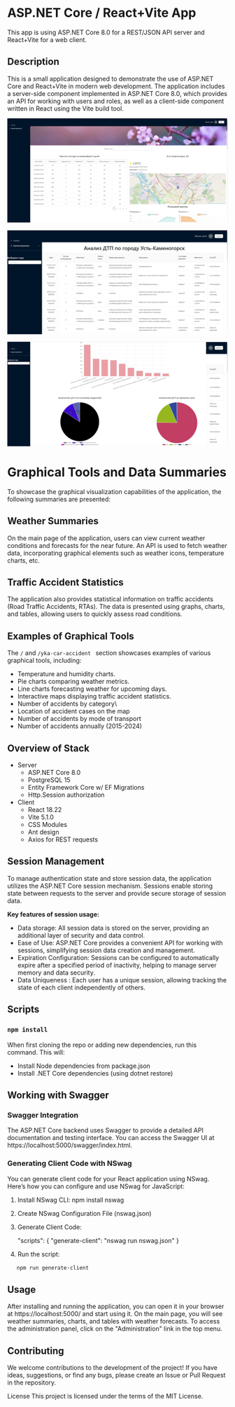 # ASP.NET Core / React+Vite App

This app is using  ASP.NET Core 8.0 for a REST/JSON API server and React+Vite for a web client.


**<h2>Description</h2>** 

This is a small application designed to demonstrate the use of ASP.NET Core and React+Vite in modern web development. The application includes a server-side component implemented in ASP.NET Core 8.0, which provides an API for working with users and roles, as well as a client-side component written in React using the Vite build tool.

![home](img/home.jpg)


![car_accident](img/car_accident_list.jpg)


![diagrams](img/diagrams.jpg)


# Graphical Tools and Data Summaries

To showcase the graphical visualization capabilities of the application, the following summaries are presented:

## Weather Summaries

On the main page of the application, users can view current weather conditions and forecasts for the near future. An API is used to fetch weather data, incorporating graphical elements such as weather icons, temperature charts, etc.

## Traffic Accident Statistics

The application also provides statistical information on traffic accidents (Road Traffic Accidents, RTAs). The data is presented using graphs, charts, and tables, allowing users to quickly assess road conditions.

## Examples of Graphical Tools

The `/` and `/yka-car-accident ` section showcases examples of various graphical tools, including:

- Temperature and humidity charts.
- Pie charts comparing weather metrics.
- Line charts forecasting weather for upcoming days.
- Interactive maps displaying traffic accident statistics.
- Number of accidents by category\
- Location of accident cases on the map
- Number of accidents by mode of transport
- Number of accidents annually (2015-2024)

## Overview of Stack
- Server
    - ASP.NET Core 8.0
    - PostgreSQL 15
    - Entity Framework Core w/ EF Migrations
    - Http.Session authorization
- Client
    - React 18.22
    - Vite 5.1.0    
    - CSS Modules
    - Ant design
    - Axios for REST requests

## Session Management
To manage authentication state and store session data, the application utilizes the ASP.NET Core session mechanism. Sessions enable storing state between requests to the server and provide secure storage of session data.

**Key features of session usage:**


- Data storage: All session data is stored on the server, providing an additional layer of security and data control.</br>
- Ease of Use: ASP.NET Core provides a convenient API for working with sessions, simplifying session data creation and management. </br>
- Expiration Configuration: Sessions can be configured to automatically expire after a specified period of inactivity, helping to manage server memory and data security. </br>
- Data Uniqueness : Each user has a unique session, allowing tracking the state of each client independently of others.


## Scripts

### `npm install`

When first cloning the repo or adding new dependencies, run this command.  This will:

- Install Node dependencies from package.json
- Install .NET Core dependencies (using dotnet restore)


## Working with Swagger
<h3>Swagger Integration</h3>

The ASP.NET Core backend uses Swagger to provide a detailed API documentation and testing interface. You can access the Swagger UI at https://localhost:5000/swagger/index.html.

<h3>Generating Client Code with NSwag</h3>
You can generate client code for your React application using NSwag. Here’s how you can configure and use NSwag for JavaScript:

1. Install NSwag CLI: npm install nswag
2. Create NSwag Configuration File (nswag.json)   

3. Generate Client Code:

   "scripts": {
   "generate-client": "nswag run nswag.json"
   }
4. Run the script:
```bash   
   npm run generate-client
```

## Usage

After installing and running the application, you can open it in your browser at https://localhost:5000/ and start using it. On the main page, you will see weather summaries, charts, and tables with weather forecasts. To access the administration panel, click on the "Administration" link in the top menu.


**<h2>Contributing</h2>**

We welcome contributions to the development of the project! If you have ideas, suggestions, or find any bugs, please create an Issue or Pull Request in the repository.


License
This project is licensed under the terms of the MIT License.